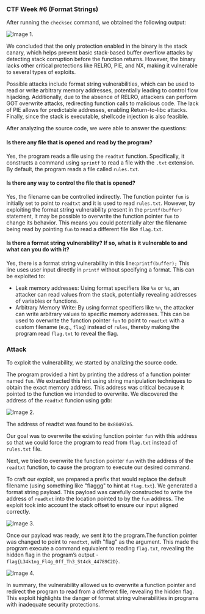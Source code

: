 ### CTF Week #6 (Format Strings)


After running the ```checksec``` command, we obtained the following output:

![Image 1.](https://git.fe.up.pt/fsi/fsi2425/logs/l05g06/-/raw/main/Images/CTF6_1.png)

We concluded that the only protection enabled in the binary is the stack canary, which helps prevent basic stack-based buffer overflow attacks by detecting stack corruption before the function returns. However, the binary lacks other critical protections like RELRO, PIE, and NX, making it vulnerable to several types of exploits.

Possible attacks include format string vulnerabilities, which can be used to read or write arbitrary memory addresses, potentially leading to control flow hijacking. Additionally, due to the absence of RELRO, attackers can perform GOT overwrite attacks, redirecting function calls to malicious code. The lack of PIE allows for predictable addresses, enabling Return-to-libc attacks. Finally, since the stack is executable, shellcode injection is also feasible.

After analyzing the source code, we were able to answer the questions:

#### Is there any file that is opened and read by the program?
   Yes, the program reads a file using the ```readtxt``` function. Specifically, it constructs a command using ```sprintf``` to read a file with the ```.txt``` extension. By default, the program reads a file called ```rules.txt```.

#### Is there any way to control the file that is opened?
   Yes, the filename can be controlled indirectly. The function pointer ```fun``` is initially set to point to ```readtxt``` and it is used to read ```rules.txt```. However, by exploiting the format string vulnerability present in the ```printf(buffer)``` statement, it may be possible to overwrite the function pointer ```fun``` to change its behavior. This means you could potentially alter the filename being read by pointing ```fun``` to read a different file like ```flag.txt```.

#### Is there a format string vulnerability? If so, what is it vulnerable to and what can you do with it?
   Yes, there is a format string vulnerability in this line:```printf(buffer);```
   This line uses user input directly in ```printf``` without specifying a format. This can be exploited to:
   - Leak memory addresses: Using format specifiers like ```%x``` or `%s`, an attacker can read values from the stack, potentially revealing addresses of variables or functions.
   - Arbitrary Memory Write: By using format specifiers like ```%n```, the attacker can write arbitrary values to specific memory addresses. This can be used to overwrite the function pointer ```fun``` to point to ```readtxt``` with a custom filename (e.g., ```flag```) instead of ```rules```, thereby making the program read ```flag.txt``` to reveal the flag.

### Attack

To exploit the vulnerability, we started by analizing the source code.

The program provided a hint by printing the address of a function pointer named ```fun```. We extracted this hint using string manipulation techniques to obtain the exact memory address. This address was critical because it pointed to the function we intended to overwrite.
We discovered the address of the ```readtxt``` funcion using gdb:

![Image 2.](https://git.fe.up.pt/fsi/fsi2425/logs/l05g06/-/raw/main/Images/CTF6_2.png)

The address of readtxt was found to be ```0x80497a5```.

Our goal was to overwrite the existing function pointer ```fun``` with this address so that we could force the program to read from ```flag.txt``` instead of ```rules.txt``` file.

Next, we tried to overwrite the function pointer ```fun``` with the address of the ```readtxt``` function, to cause the program to execute our desired command.

To craft our exploit, we prepared a prefix that would replace the default filename (using something like "flaggg" to hint at ```flag.txt```). We generated a format string payload. This payload was carefully constructed to write the address of ```readtxt``` into the location pointed to by the ```fun``` address. The exploit took into account the stack offset to ensure our input aligned correctly.

![Image 3.](https://git.fe.up.pt/fsi/fsi2425/logs/l05g06/-/raw/main/Images/CTF6_3.png)

Once our payload was ready, we sent it to the program.The function pointer was changed to point to ```readtxt```, with "flag" as the argument. This made the program execute a command equivalent to reading `flag.txt`, revealing the hidden flag in the program’s output - ```flag{L34k1ng_Fl4g_0ff_Th3_St4ck_44789C2D}```. 

![Image 4.](https://git.fe.up.pt/fsi/fsi2425/logs/l05g06/-/raw/main/Images/CTF6_4.png)

In summary, the vulnerability allowed us to overwrite a function pointer and redirect the program to read from a different file, revealing the hidden flag. This exploit highlights the danger of format string vulnerabilities in programs with inadequate security protections.








